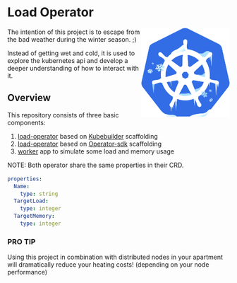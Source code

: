 # Load Operator

<img src="assets/k8s_cold.png" width="200" height="200" align="right" />

The intention of this project is to escape from the bad weather during
the winter season. ;)

Instead of getting wet and cold, it is used to explore the kubernetes
api and develop a deeper understanding of how to interact with it.

## Overview

This repository consists of three basic components:
1. [load-operator](kubebuilder/README.md) based on [Kubebuilder](https://github.com/kubernetes-sigs/kubebuilder) scaffolding
2. [load-operator](operator-sdk/README.md) based on [Operator-sdk](https://github.com/operator-framework/operator-sdk) scaffolding
3. [worker](worker/README.md) app to simulate some load and memory usage


NOTE: Both operator share the same properties in their CRD.
```yaml
properties:
  Name:
    type: string
  TargetLoad:
    type: integer
  TargetMemory:
    type: integer
```

### PRO TIP
Using this project in combination with distributed nodes in your
apartment will dramatically reduce your heating costs!
(depending on your node performance)

